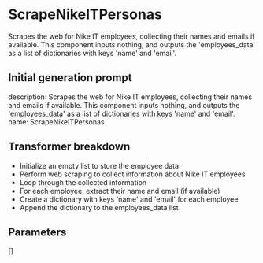 
# ScrapeNikeITPersonas

Scrapes the web for Nike IT employees, collecting their names and emails if available. This component inputs nothing, and outputs the 'employees_data' as a list of dictionaries with keys 'name' and 'email'.

## Initial generation prompt
description: Scrapes the web for Nike IT employees, collecting their names and emails
  if available. This component inputs nothing, and outputs the 'employees_data' as
  a list of dictionaries with keys 'name' and 'email'.
name: ScrapeNikeITPersonas


## Transformer breakdown
- Initialize an empty list to store the employee data
- Perform web scraping to collect information about Nike IT employees
- Loop through the collected information
- For each employee, extract their name and email (if available)
- Create a dictionary with keys 'name' and 'email' for each employee
- Append the dictionary to the employees_data list

## Parameters
[]

        